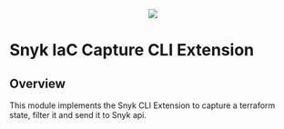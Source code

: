 <p align="center">
  <img src="https://snyk.io/style/asset/logo/snyk-print.svg" />
</p>

# Snyk IaC Capture CLI Extension

## Overview

This module implements the Snyk CLI Extension to capture a terraform state, filter it and send it to Snyk api.
